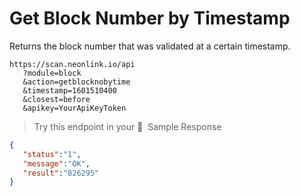 # Get Block Number by Timestamp

Returns the block number that was validated at a certain timestamp.

```
https://scan.neonlink.io/api
   ?module=block
   &action=getblocknobytime
   &timestamp=1601510400
   &closest=before
   &apikey=YourApiKeyToken
```

> Try this endpoint in your 🔗
​
Sample Response

```json
{
   "status":"1",
   "message":"OK",
   "result":"826295"
}
```
